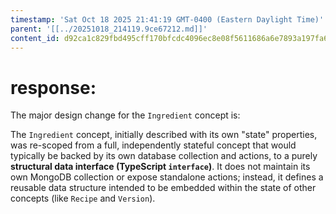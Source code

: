 ```yaml
---
timestamp: 'Sat Oct 18 2025 21:41:19 GMT-0400 (Eastern Daylight Time)'
parent: '[[../20251018_214119.9ce67212.md]]'
content_id: d92ca1c829fbd495cff170bfcdc4096ec8e08f5611686a6e7893a197fa6b0efa
---
```


# response:

The major design change for the `Ingredient` concept is:

The `Ingredient` concept, initially described with its own "state" properties, was re-scoped from a full, independently stateful concept that would typically be backed by its own database collection and actions, to a purely **structural data interface (TypeScript `interface`)**. It does not maintain its own MongoDB collection or expose standalone actions; instead, it defines a reusable data structure intended to be embedded within the state of other concepts (like `Recipe` and `Version`).
